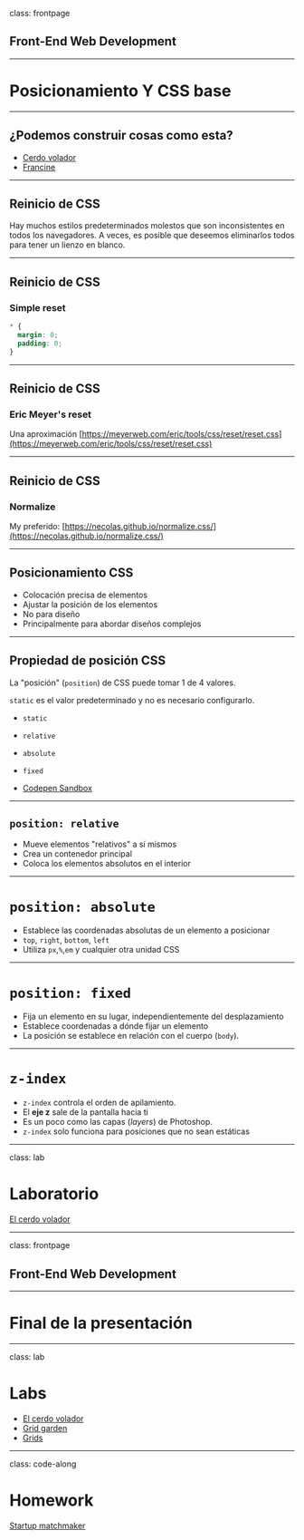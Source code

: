 class: frontpage

<div>
  <h2>Front-End Web Development</h2>
  <hr/>
  <h1>Posicionamiento Y CSS base</h1>
</div>

---

## ¿Podemos construir cosas como esta?

- [Cerdo volador](https://codepen.io/zastrow/full/kLeDa)
- [Francine](http://diana-adrianne.com/purecss-francine/)

---

## Reinicio de CSS

Hay muchos estilos predeterminados molestos que son inconsistentes en todos los navegadores.
A veces, es posible que deseemos eliminarlos todos para tener un lienzo en blanco.

---

## Reinicio de CSS

### Simple reset

```css
* {
  margin: 0;
  padding: 0;
}
```

---

## Reinicio de CSS

### Eric Meyer's reset

Una aproximación
[https://meyerweb.com/eric/tools/css/reset/reset.css](https://meyerweb.com/eric/tools/css/reset/reset.css)

---

## Reinicio de CSS

### Normalize

My preferido: [https://necolas.github.io/normalize.css/](https://necolas.github.io/normalize.css/)

---

## Posicionamiento CSS

- Colocación precisa de elementos
- Ajustar la posición de los elementos
- No para diseño
- Principalmente para abordar diseños complejos

---

## Propiedad de posición CSS

La "posición" (`position`) de CSS puede tomar 1 de 4 valores.

`static` es el valor predeterminado y no es necesario configurarlo.

- `static`
- `relative`
- `absolute`
- `fixed`

- [Codepen Sandbox](https://codepen.io/pataruco/pen/BaoVOoO)

---

## `position: relative`

- Mueve elementos "relativos" a sí mismos
- Crea un contenedor principal
- Coloca los elementos absolutos en el interior

---

# `position: absolute`

- Establece las coordenadas absolutas de un elemento a posicionar
- `top`, `right`, `bottom`, `left`
- Utiliza `px`,`%`,`em` y cualquier otra unidad CSS

---

# `position: fixed`

- Fija un elemento en su lugar, independientemente del desplazamiento
- Establece coordenadas a dónde fijar un elemento
- La posición se establece en relación con el cuerpo (`body`).

---

# `z-index`

- `z-index` controla el orden de apilamiento.
- El **eje z** sale de la pantalla hacia ti
- Es un poco como las capas (_layers_) de Photoshop.
- `z-index` solo funciona para posiciones que no sean estáticas

---

class: lab

# Laboratorio

[El cerdo volador](https://codepen.io/pataruco/pen/rZLvPZ)

---

class: frontpage

<div>
  <h2>Front-End Web Development</h2>
  <hr/>
  <h1>Final de la presentación</h1>
</div>

---

class: lab

# Labs

- [El cerdo volador](https://codepen.io/pataruco/pen/rZLvPZ)
- [Grid garden](https://cssgridgarden.com/)
- [Grids](https://github.com/pataruco/ga/raw/main/labs/grid/grid-starter-code.zip)

---

class: code-along

# Homework

[Startup matchmaker](https://github.com/pataruco/ga/raw/main/labs/startup-matchmaker/startup-matchmaker-starter-code.zip)
